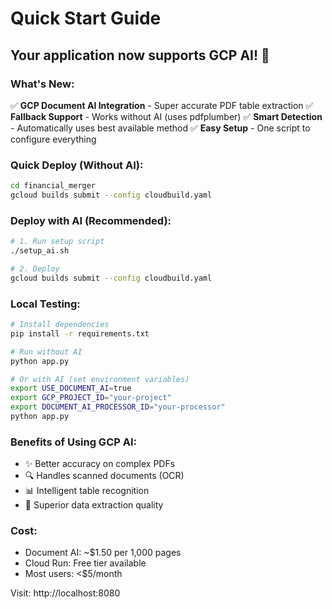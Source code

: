# Quick Start Guide

## Your application now supports GCP AI! 🤖

### What's New:
✅ **GCP Document AI Integration** - Super accurate PDF table extraction
✅ **Fallback Support** - Works without AI (uses pdfplumber)
✅ **Smart Detection** - Automatically uses best available method
✅ **Easy Setup** - One script to configure everything

### Quick Deploy (Without AI):
```bash
cd financial_merger
gcloud builds submit --config cloudbuild.yaml
```

### Deploy with AI (Recommended):
```bash
# 1. Run setup script
./setup_ai.sh

# 2. Deploy
gcloud builds submit --config cloudbuild.yaml
```

### Local Testing:
```bash
# Install dependencies
pip install -r requirements.txt

# Run without AI
python app.py

# Or with AI (set environment variables)
export USE_DOCUMENT_AI=true
export GCP_PROJECT_ID="your-project"
export DOCUMENT_AI_PROCESSOR_ID="your-processor"
python app.py
```

### Benefits of Using GCP AI:
- ✨ Better accuracy on complex PDFs
- 🔍 Handles scanned documents (OCR)
- 📊 Intelligent table recognition
- 🎯 Superior data extraction quality

### Cost:
- Document AI: ~$1.50 per 1,000 pages
- Cloud Run: Free tier available
- Most users: <$5/month

Visit: http://localhost:8080
